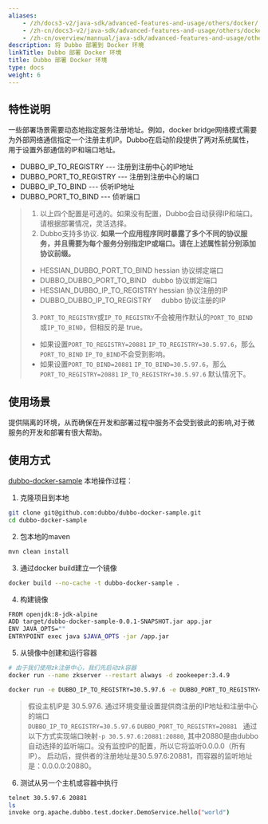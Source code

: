 ```yaml
---
aliases:
    - /zh/docs3-v2/java-sdk/advanced-features-and-usage/others/docker/
    - /zh-cn/docs3-v2/java-sdk/advanced-features-and-usage/others/docker/
    - /zh-cn/overview/mannual/java-sdk/advanced-features-and-usage/others/docker/
description: 将 Dubbo 部署到 Docker 环境
linkTitle: Dubbo 部署 Docker 环境
title: Dubbo 部署 Docker 环境
type: docs
weight: 6
---
```






## 特性说明
一些部署场景需要动态地指定服务注册地址。例如，docker bridge网络模式需要为外部网络通信指定一个注册主机IP。Dubbo在启动阶段提供了两对系统属性，用于设置外部通信的IP和端口地址。
* DUBBO_IP_TO_REGISTRY --- 注册到注册中心的IP地址
* DUBBO_PORT_TO_REGISTRY --- 注册到注册中心的端口
* DUBBO_IP_TO_BIND --- 侦听IP地址
* DUBBO_PORT_TO_BIND --- 侦听端口

> 1. 以上四个配置是可选的。如果没有配置，Dubbo会自动获得IP和端口。请根据部署情况，灵活选择。
> 2. Dubbo支持多协议. **如果一个应用程序同时暴露了多个不同的协议服务，并且需要为每个服务分别指定IP或端口。请在上述属性前分别添加协议前缀。** 
> * HESSIAN_DUBBO_PORT_TO_BIND    hessian 协议绑定端口
> * DUBBO_DUBBO_PORT_TO_BIND      dubbo 协议绑定端口
> * HESSIAN_DUBBO_IP_TO_REGISTRY  hessian 协议注册的IP
> * DUBBO_DUBBO_IP_TO_REGISTRY      dubbo 协议注册的IP
> 3. `PORT_TO_REGISTRY`或`IP_TO_REGISTRY`不会被用作默认的`PORT_TO_BIND`或`IP_TO_BIND`，但相反的是 true。
> * 如果设置`PORT_TO_REGISTRY=20881` `IP_TO_REGISTRY=30.5.97.6`，那么 `PORT_TO_BIND` `IP_TO_BIND`不会受到影响。
> * 如果设置`PORT_TO_BIND=20881` `IP_TO_BIND=30.5.97.6`，那么 `PORT_TO_REGISTRY=20881` `IP_TO_REGISTRY=30.5.97.6` 默认情况下。

## 使用场景
提供隔离的环境，从而确保在开发和部署过程中服务不会受到彼此的影响,对于微服务的开发和部署有很大帮助。

## 使用方式
[dubbo-docker-sample](https://github.com/apache/dubbo-samples/tree/master/2-advanced/dubbo-samples-docker) 本地操作过程：

1. 克隆项目到本地
```sh
git clone git@github.com:dubbo/dubbo-docker-sample.git
cd dubbo-docker-sample
```
2. 包本地的maven
```sh
mvn clean install
```
3. 通过docker build建立一个镜像
```sh
docker build --no-cache -t dubbo-docker-sample .
```
4. 构建镜像
```sh
FROM openjdk:8-jdk-alpine
ADD target/dubbo-docker-sample-0.0.1-SNAPSHOT.jar app.jar
ENV JAVA_OPTS=""
ENTRYPOINT exec java $JAVA_OPTS -jar /app.jar
```
5. 从镜像中创建和运行容器
```sh
# 由于我们使用zk注册中心，我们先启动zk容器
docker run --name zkserver --restart always -d zookeeper:3.4.9
```
```sh
docker run -e DUBBO_IP_TO_REGISTRY=30.5.97.6 -e DUBBO_PORT_TO_REGISTRY=20881 -p 30.5.97.6:20881:20880 --link zkserver:zkserver -it --rm dubbo-docker-sample
```

> 假设主机IP是 30.5.97.6.
> 通过环境变量设置提供商注册的IP地址和注册中心的端口 `DUBBO_IP_TO_REGISTRY=30.5.97.6` `DUBBO_PORT_TO_REGISTRY=20881`    
> 通过以下方式实现端口映射`-p 30.5.97.6:20881:20880`, 其中20880是由dubbo自动选择的监听端口。没有监控IP的配置，所以它将监听0.0.0.0（所有IP）。
> 启动后，提供者的注册地址是30.5.97.6:20881，而容器的监听地址是：0.0.0.0:20880。  

6. 测试从另一个主机或容器中执行
```sh
telnet 30.5.97.6 20881
ls
invoke org.apache.dubbo.test.docker.DemoService.hello("world")
```